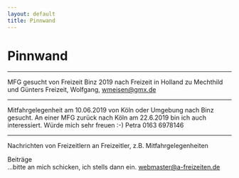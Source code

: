 ```yaml
---
layout: default
title: Pinnwand
---
```

# Pinnwand

--------------------------------------------------------------------

MFG gesucht von Freizeit Binz 2019 nach Freizeit in Holland zu Mechthild und Günters Freizeit, 
Wolfgang, 
<wmeisen@gmx.de>

--------------------------------------------------------------------

Mitfahrgelegenheit am 10.06.2019 von Köln oder Umgebung nach Binz gesucht.
An einer MFG zurück nach Köln am 22.6.2019 bin ich auch interessiert. Würde mich sehr freuen :-)  Petra 0163 6978146

--------------------------------------------------------------------

Nachrichten von Freizeitlern an Freizeitler, z.B.
Mitfahrgelegenheiten

Beiträge<br>
...bitte an mich schicken, ich stells dann ein.
<webmaster@a-freizeiten.de>


